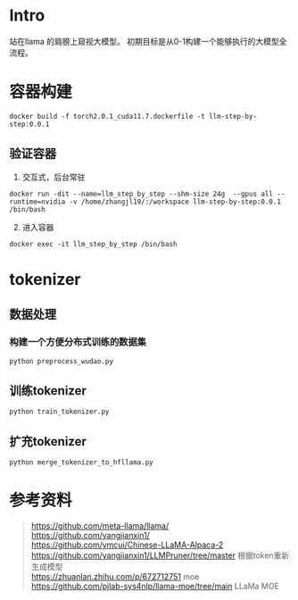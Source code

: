 # Intro
站在llama 的肩膀上窥视大模型。
初期目标是从0-1构建一个能够执行的大模型全流程。

# 容器构建  
```
docker build -f torch2.0.1_cuda11.7.dockerfile -t llm-step-by-step:0.0.1
```

## 验证容器
1. 交互式，后台常驻  
```
docker run -dit --name=llm_step_by_step --shm-size 24g  --gpus all --runtime=nvidia -v /home/zhangjl19/:/workspace llm-step-by-step:0.0.1 /bin/bash
```

2. 进入容器  
```
docker exec -it llm_step_by_step /bin/bash
```

# tokenizer  
## 数据处理  
### 构建一个方便分布式训练的数据集
```
python preprocess_wudao.py 
```

## 训练tokenizer
```
python train_tokenizer.py
```

## 扩充tokenizer  
```
python merge_tokenizer_to_hfllama.py
```

# 参考资料
> https://github.com/meta-llama/llama/  
> https://github.com/yangjianxin1/  
> https://github.com/ymcui/Chinese-LLaMA-Alpaca-2  
> https://github.com/yangjianxin1/LLMPruner/tree/master 根据token重新生成模型  
> https://zhuanlan.zhihu.com/p/672712751 moe
> https://github.com/pjlab-sys4nlp/llama-moe/tree/main LLaMa MOE